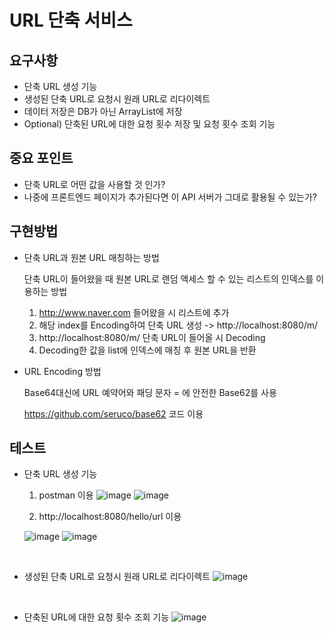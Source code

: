 # URL 단축 서비스

## 요구사항
* 단축 URL 생성 기능
* 생성된 단축 URL로 요청시 원래 URL로 리다이렉트
* 데이터 저장은 DB가 아닌 ArrayList에 저장
* Optional) 단축된 URL에 대한 요청 횟수 저장 및 요청 횟수 조회 기능

## 중요 포인트
* 단축 URL로 어떤 값을 사용할 것 인가?
* 나중에 프론트엔드 페이지가 추가된다면 이 API 서버가 그대로 활용될 수 있는가?

## 구현방법
* 단축 URL과 원본 URL 매칭하는 방법


  단축 URL이 들어왔을 때 원본 URL로 랜덤 액세스 할 수 있는 리스트의 인덱스를 이용하는 방법

  1. http://www.naver.com 들어왔을 시 리스트에 추가
  2. 해당 index를 Encoding하여 단축 URL 생성 -> http://localhost:8080/m/
  3. http://localhost:8080/m/ 단축 URL이 들어올 시 Decoding
  4. Decoding한 값을 list에 인덱스에 매칭 후 원본 URL을 반환

* URL Encoding 방법


  Base64대신에 URL 예약어와 패딩 문자 = 에 안전한 Base62를 사용

  https://github.com/seruco/base62 코드 이용

## 테스트
* 단축 URL 생성 기능
  1. postman 이용
![image](https://user-images.githubusercontent.com/41093183/200281163-f9edabe2-6f4a-4e71-8cd9-89d5e02260b4.png)
![image](https://user-images.githubusercontent.com/41093183/200281481-833788a8-a238-4744-bd5e-c8d32f1633d5.png)

  2. http://localhost:8080/hello/url 이용
  
  
  ![image](https://user-images.githubusercontent.com/41093183/200282299-af125293-7b4f-4476-825a-dbc3445c12d1.png)
  ![image](https://user-images.githubusercontent.com/41093183/200282395-ec052451-1470-4404-92f7-654e20965123.png)




<br />

* 생성된 단축 URL로 요청시 원래 URL로 리다이렉트
![image](https://user-images.githubusercontent.com/41093183/200281681-d3385db8-4cae-42d2-bae7-e7cc450cab7c.png)

<br />

* 단축된 URL에 대한 요청 횟수 조회 기능
![image](https://user-images.githubusercontent.com/41093183/200281832-5f6d4005-4d28-42c9-b217-fb0a293cb85c.png)


